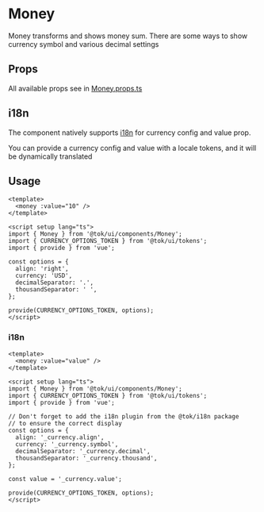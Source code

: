 # Money

Money transforms and shows money sum. There are some ways to show currency symbol and various decimal settings

## Props

All available props see in [Money.props.ts](./Money.props.ts)

## i18n

The component natively supports [i18n](../../../i18n/README.md) for currency config and value prop.

You can provide a currency config and value with a locale tokens, and it will be dynamically translated

## Usage

```vue
<template>
  <money :value="10" />
</template>

<script setup lang="ts">
import { Money } from '@tok/ui/components/Money';
import { CURRENCY_OPTIONS_TOKEN } from '@tok/ui/tokens';
import { provide } from 'vue';

const options = {
  align: 'right',
  currency: 'USD',
  decimalSeparator: '.',
  thousandSeparator: ' ',
};

provide(CURRENCY_OPTIONS_TOKEN, options);
</script>
```

### i18n

```vue
<template>
  <money :value="value" />
</template>

<script setup lang="ts">
import { Money } from '@tok/ui/components/Money';
import { CURRENCY_OPTIONS_TOKEN } from '@tok/ui/tokens';
import { provide } from 'vue';

// Don't forget to add the i18n plugin from the @tok/i18n package
// to ensure the correct display
const options = {
  align: '_currency.align',
  currency: '_currency.symbol',
  decimalSeparator: '_currency.decimal',
  thousandSeparator: '_currency.thousand',
};

const value = '_currency.value';

provide(CURRENCY_OPTIONS_TOKEN, options);
</script>
```
